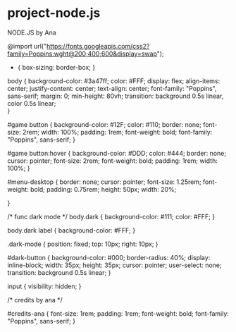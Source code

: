 # project-node.js
NODE.JS by Ana 


@import url("https://fonts.googleapis.com/css2?family=Poppins:wght@200;400;600&display=swap");

* {
    box-sizing: border-box;
}

body {
    background-color: #3a47ff;
    color: #FFF;
    display: flex;
    align-items: center;
    justify-content: center;
    text-align: center;
    font-family: "Poppins", sans-serif;
    margin: 0;
    min-height: 80vh;
    transition: background 0.5s linear, color 0.5s linear;   
}

#game button {
    background-color: #12F;
    color: #110;
    border: none;
    font-size: 2rem;
    width: 100%;
    padding: 1rem;
    font-weight: bold;
    font-family: "Poppins", sans-serif;
}


#game button:hover {
    background-color: #DDD;
    color: #444;
    border: none;
    cursor: pointer;
    font-size: 2rem;
    font-weight: bold;
    padding: 1rem;
    width: 100%;
}

#menu-desktop {
    border: none;
    cursor: pointer;
    font-size: 1.25rem;
    font-weight: bold;
    padding: 0.75rem;
    height: 50px;
    width: 20%;
    
}

/* func dark mode */
body.dark {
    background-color: #111;
    color: #FFF;
}

body.dark label {
    background-color: #FFF;
}

.dark-mode {
    position: fixed;
    top: 10px;
    right: 10px;
}

#dark-button {
    background-color: #000;
    border-radius: 40%;
    display: inline-block;
    width: 35px;
    height: 35px;
    cursor: pointer;
    user-select: none;
    transition: background 0.5s linear;
}

input {
    visibility: hidden;
}

/* credits by ana */

#credits-ana {
    font-size: 1rem;
    padding: 1rem;
    font-weight: bold;
    font-family: "Poppins", sans-serif;
}
